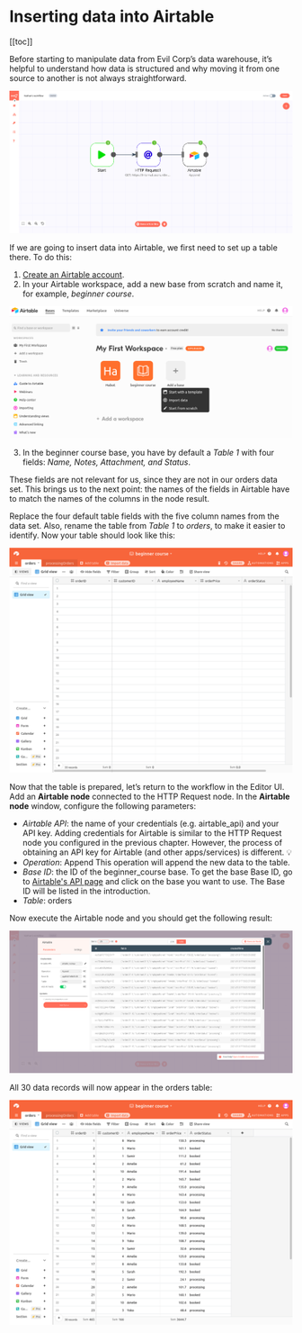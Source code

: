 # Inserting data into Airtable

[[toc]]

Before starting to manipulate data from Evil Corp’s data warehouse, it’s helpful to understand how data is structured and why moving it from one source to another is not always straightforward.

![Finished workflow](./images/chapter-three/Finished-workflow.png)

If we are going to insert data into Airtable, we first need to set up a table there. To do this:
1. [Create an Airtable account](https://airtable.com/signup).
2. In your Airtable workspace, add a new base from scratch and name it, for example, *beginner course*.

![Create an Airtable base](./images/chapter-three/Create-airtable-base.png)

3. In the beginner course base, you have by default a *Table 1* with four fields: *Name, Notes, Attachment, and Status*.

These fields are not relevant for us, since they are not in our orders data set. This brings us to the next point: the names of the fields in Airtable have to match the names of the columns in the node result.

Replace the four default table fields with the five column names from the data set. Also, rename the table from *Table 1* to *orders*, to make it easier to identify. Now your table should look like this:

![Orders table](./images/chapter-three/Orders-table.png)

Now that the table is prepared, let’s return to the workflow in the Editor UI. Add an **Airtable node** connected to the HTTP Request node. In the **Airtable node** window, configure the following parameters:
- *Airtable API*: the name of your credentials (e.g. airtable_api) and your API key.
Adding credentials for Airtable is similar to the HTTP Request node you configured in the previous chapter. However, the process of obtaining an API key for Airtable (and other apps/services) is different.
:bulb:
- *Operation*: Append
This operation will append the new data to the table.
- *Base ID*: the ID of the beginner_course base. To get the base Base ID, go to [Airtable's API page](https://airtable.com/api) and click on the base you want to use. The Base ID will be listed in the introduction.
- *Table*: orders

Now execute the Airtable node and you should get the following result:

![Airatble node](./images/chapter-three/Airtable-node.png)

All 30 data records will now appear in the orders table:

![Orders table with new records](./images/chapter-three/Airtable-records.png)

